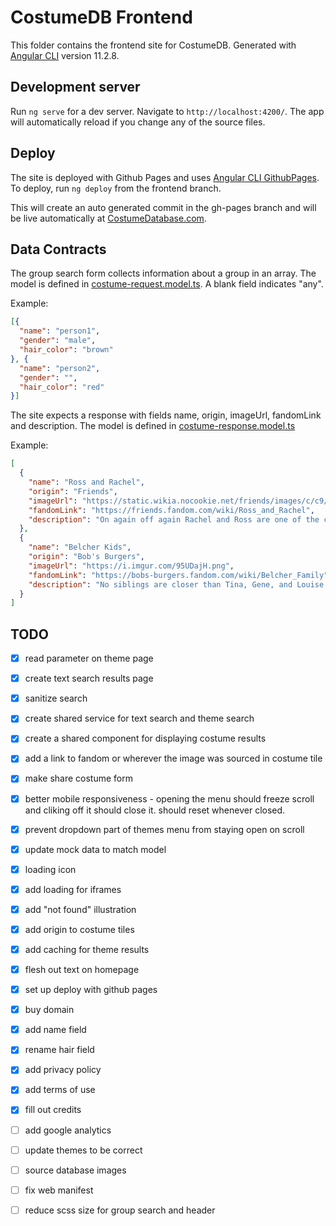 # CostumeDB Frontend

This folder contains the frontend site for CostumeDB. Generated with [Angular CLI](https://github.com/angular/angular-cli) version 11.2.8.

## Development server

Run `ng serve` for a dev server. Navigate to `http://localhost:4200/`. The app will automatically reload if you change any of the source files.

## Deploy

The site is deployed with Github Pages and uses [Angular CLI GithubPages](https://www.npmjs.com/package/angular-cli-ghpages). To deploy, run `ng deploy` from the frontend branch.

This will create an auto generated commit in the gh-pages branch and will be live automatically at [CostumeDatabase.com](https://costumedatabase.com/).

## Data Contracts

The group search form collects information about a group in an array. The model is defined in [costume-request.model.ts](/src/app/models/costume-request.model.ts). A blank field indicates "any".

Example:
```json
[{
  "name": "person1",
  "gender": "male",
  "hair_color": "brown"
}, {
  "name": "person2",
  "gender": "",
  "hair_color": "red"
}]
```

The site expects a response with fields name, origin, imageUrl, fandomLink and description. The model is defined in [costume-response.model.ts](https://github.com/reaganhenke/costume-db/blob/main/costumedb-frontend/src/app/models/costume-response.model.ts)

Example:
```json
[
  {
    "name": "Ross and Rachel",
    "origin": "Friends",
    "imageUrl": "https://static.wikia.nocookie.net/friends/images/c/c9/Ross_and_Rachel_-_Final_Kiss_-_10x18.png",
    "fandomLink": "https://friends.fandom.com/wiki/Ross_and_Rachel",
    "description": "On again off again Rachel and Ross are one of the central couples on Friends. Were they on a break? It's up to you!"
  },
  {
    "name": "Belcher Kids",
    "origin": "Bob's Burgers",
    "imageUrl": "https://i.imgur.com/95UDajH.png",
    "fandomLink": "https://bobs-burgers.fandom.com/wiki/Belcher_Family",
    "description": "No siblings are closer than Tina, Gene, and Louise!"
  }
]
```

## TODO
- [x] read parameter on theme page
- [x] create text search results page
- [x] sanitize search
- [x] create shared service for text search and theme search
- [x] create a shared component for displaying costume results
- [x] add a link to fandom or wherever the image was sourced in costume tile
- [x] make share costume form
- [x] better mobile responsiveness - opening the menu should freeze scroll and cliking off it should close it. should reset whenever closed. 
- [x] prevent dropdown part of themes menu from staying open on scroll
- [x] update mock data to match model
- [x] loading icon
- [x] add loading for iframes
- [x] add "not found" illustration
- [x] add origin to costume tiles
- [x] add caching for theme results
- [x] flesh out text on homepage
- [x] set up deploy with github pages
- [x] buy domain
- [x] add name field
- [x] rename hair field
- [x] add privacy policy
- [x] add terms of use
- [x] fill out credits

- [ ] add google analytics
- [ ] update themes to be correct
- [ ] source database images
- [ ] fix web manifest
- [ ] reduce scss size for group search and header
